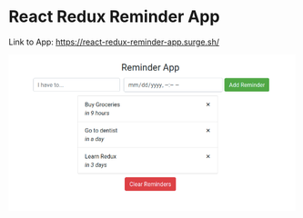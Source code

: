 # React Redux Reminder App

Link to App: https://react-redux-reminder-app.surge.sh/

![alt text](https://raw.githubusercontent.com/Grois333/React-Redux-Reminder-App/master/Output11.png)
